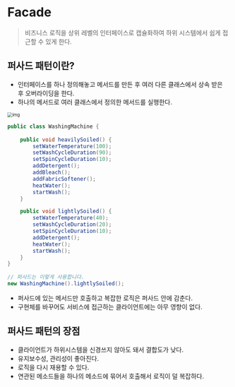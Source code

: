 # Facade

> 비즈니스 로직을 상위 레벨의 인터페이스로 캡슐화하여 하위 시스템에서 쉽게 접근할 수 있게 한다.



##  퍼사드 패턴이란?

* 인터페이스를 하나 정의해놓고 메서드를 만든 후 여러 다른 클래스에서 상속 받은 후 오버라이딩을 한다.
* 하나의 메서드로 여러 클래스에서 정의한 메서드를 실행한다.

<img src="https://thebook.io/img/006880/EE_054.jpg" alt="img" style="zoom:70%;" />



```java
public class WashingMachine {
 
    public void heavilySoiled() {
        setWaterTemperature(100);
        setWashCycleDuration(90);
        setSpinCycleDuration(10);
        addDetergent();
        addBleach();
        addFabricSoftener();
        heatWater();
        startWash();
    }

    public void lightlySoiled() {
        setWaterTemperature(40);
        setWashCycleDuration(20);
        setSpinCycleDuration(10);
        addDetergent();
        heatWater();
        startWash();
    }
}
 
// 퍼사드는 이렇게 사용합니다.
new WashingMachine().lightlySoiled();
```

* 퍼사드에 있는 메서드만 호출하고 복잡한 로직은 퍼사드 안에 감춘다.
* 구현체를 바꾸어도 서비스에 접근하는 클라이언트에는 아무 영향이 없다.



## 퍼사드 패턴의 장점

* 클라이언트가 하위시스템을 신경쓰지 않아도 돼서 결합도가 낮다.
* 유지보수성, 관리성이 좋아진다.
* 로직을 다시 재용할 수 있다.
* 연관된 메소드들을 하나의 메소드에 묶어서 호출해서 로직이 덜 복잡하다.

